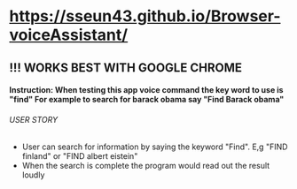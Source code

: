 # https://sseun43.github.io/Browser-voiceAssistant/

## !!! WORKS BEST WITH GOOGLE CHROME 

 
#### Instruction: When testing this app voice command the key word to use is "find" For example to search for barack obama say "Find Barack obama" 

###### USER STORY
 * User can search for information by saying the keyword "Find". E,g "FIND finland" or "FIND albert eistein"
 * When the search is complete the program would read out the result loudly
 